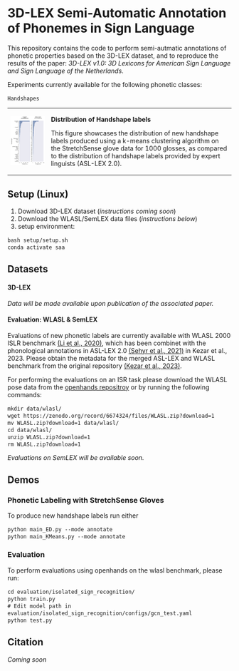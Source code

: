 # 3D-LEX Semi-Automatic Annotation of Phonemes in Sign Language

This repository contains the code to perform semi-autmatic annotations of phonetic properties based on the 3D-LEX dataset, and to reproduce the results of the paper: _3D-LEX v1.0: 3D Lexicons for American Sign Language and Sign Language of the Netherlands_.

Experiments currently available for the following phonetic classes:

    Handshapes


<table style="border-collapse: collapse; border: none;">
<tr>
<td style="border: none;">

<img src="figures/handshape_distributions.png" alt="Handshape Distribution" title="Image Title Here" width="400" />


</td>
<td style="border: none;">

<span style="font-weight: bold;">Distribution of Handshape labels</span>

This figure showcases the distribution of new handshape labels produced using a k-means clustering algorithm on the StretchSense glove data for 1000 glosses, as compared to the distribution of handshape labels provided by expert linguists (ASL-LEX 2.0).

</td>
</tr>
</table>


## Setup (Linux)

1. Download 3D-LEX dataset (_instructions coming soon_)
2. Download the WLASL/SemLEX data files (_instructions below_)
3. setup environment: 

```
bash setup/setup.sh
conda activate saa
```


## Datasets
#### 3D-LEX
_Data will be made available upon publication of the associated paper._


#### Evaluation: WLASL & SemLEX
Evaluations of new phonetic labels are currently available with WLASL 2000 ISLR benchmark [(Li et al., 2020)](https://arxiv.org/abs/1910.11006), which has been combinet with the phonological annotations in ASL-LEX 2.0 [(Sehyr et al., 2021)](https://academic.oup.com/jdsde/article/26/2/263/6142509) in Kezar et al., 2023. Please obtain the metadata for the merged ASL-LEX and WLASL benchmark from the original repository [(Kezar et al., 2023)](https://github.com/leekezar/Modeling-ASL-Phonology/tree/main/training_data). 

For performing the evaluations on an ISR task please download the WLASL pose data from the [openhands repositroy](https://openhands.ai4bharat.org/en/latest/instructions/datasets.html) or by running the following commands: 

```
mkdir data/wlasl/
wget https://zenodo.org/record/6674324/files/WLASL.zip?download=1
mv WLASL.zip?download=1 data/wlasl/
cd data/wlasl/
unzip WLASL.zip?download=1
rm WLASL.zip?download=1
```
_Evaluations on SemLEX will be available soon._

## Demos
### Phonetic Labeling with StretchSense Gloves
To produce new handshape labels run either

```
python main_ED.py --mode annotate
python main_KMeans.py --mode annotate
```

### Evaluation
To perform evaluations using openhands on the wlasl benchmark, please run:

```
cd evaluation/isolated_sign_recognition/
python train.py
# Edit model path in evaluation/isolated_sign_recognition/configs/gcn_test.yaml
python test.py
```


## Citation
_Coming soon_